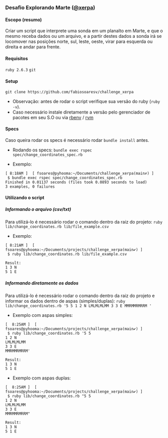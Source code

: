 ### Desafio Explorando Marte ([@xerpa](http://github.com/xerpa))

#### Escopo (resumo)
Criar um script que interprete uma sonda em um planalto em Marte, e que o mesmo receba dados ou um arquivo, e a partir destes dados a sonda irá se locomover nas posições norte, sul, leste, oeste, virar para esquerda ou direita e andar para frente.

#### Requisitos
`ruby 2.6.3`
`git`

#### Setup
```
git clone https://github.com/fabiosoaresv/challenge_xerpa
```

- Observação: antes de rodar o script verifique sua versão do ruby (`ruby -v`).
- Caso necessário instale diretamente a versão pelo gerenciador de pacotes em seu S.O ou via [rbenv](http://github.com/rbenv/rbenv) / [rvm](http://github.com/rvm/rvm)

#### Specs
Caso queira rodar os specs é necessário rodar `bundle install` antes.

- Rodando os specs:
`bundle exec rspec spec/change_coordinates_spec.rb`

- Exemplo:
```console
[ 8:18AM ]  [ fsoares@pyhooma:~/Documents/challenge_xerpa(main✗) ]
 $ bundle exec rspec spec/change_coordinates_spec.rb
Finished in 0.01137 seconds (files took 0.0893 seconds to load)
3 examples, 0 failures
```

#### Utilizando o script
##### Informando o arquivo (csv/txt)
Para utilizá-lo é necessário rodar o comando dentro da raiz do projeto:
`ruby lib/change_coordinates.rb lib/file_example.csv`

- Exemplo:
```console
[ 8:21AM ]  [ fsoares@pyhooma:~/Documents/projects/challenge_xerpa(main✔) ]
 $ ruby lib/change_coordinates.rb lib/file_example.csv

Result:
1 3 N
5 1 E
```

##### Informando diretamente os dados
Para utilizá-lo é necessário rodar o comando dentro da raiz do projeto e informar os dados dentro de aspas (simples/duplas):
`ruby lib/change_coordinates.rb '5 5
1 2 N
LMLMLMLMM
3 3 E
MMRMMRMRRM
'`

- Exemplo com aspas simples:
```console
[  8:25AM ]  [ fsoares@pyhooma:~/Documents/projects/challenge_xerpa(main✔) ]
 $ ruby lib/change_coordinates.rb '5 5
1 2 N
LMLMLMLMM
3 3 E
MMRMMRMRRM'

Result:
1 3 N
5 1 E
```

- Exemplo com aspas duplas:
```console
[  8:25AM ]  [ fsoares@pyhooma:~/Documents/projects/challenge_xerpa(main✔) ]
 $ ruby lib/change_coordinates.rb "5 5
1 2 N
LMLMLMLMM
3 3 E
MMRMMRMRRM"

Result:
1 3 N
5 1 E
```
